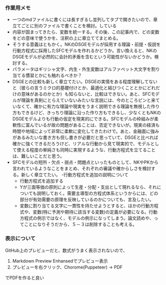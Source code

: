 ###  作業用メモ
- 一つのmdファイルに書くには長すぎるし並列してタブで開きたいので、章立てごとに別のファイルで書くことを検討。している
- 内容が固まってきたら、変数を統一する。その後、この記事内で、どの変数をどの意味で使うかを、注釈の上に章立ててまとめる。
- そうする意義はともかく。NKのDSGEモデルが採用する理論・前提・仮説を行動方程式に採用したSFCモデルを作れるかどうか。言い換えると、NKのDSGEモデルが必然的に会計的矛盾を含むという可能性がないかどうか。検討する。
- パラメータはギリシャ文字、内生・外生変数はアルファベット大文字を割り当てる慣習とかにも触れるべきか？
- DSGEとの比較も新しく章立てたい。DSGEの実情をある程度理解してないと（彼らの言うミクロ的基礎付けとか、最適化と結びつくこととかにどれだけの意味があるのかとか）も知らないと、比較はできない。あと、SFCモデルが理論を真剣にとらえていないみたいな言説には、今のところピンと来ていなくて、確かに有力な理論や現実をうまく説明できる理論を無視した作り方もできるけど、きっちり理論に沿った作り方もできるし、少なくともNKのDSGEモデルよりも行動の仮定を現実的にできる。SFCモデルの枠組みが柔軟性に富んでいるが故の問題があることは、否定できないが。現実の経済も時間や地域によって非常に柔軟に変化してきたわけで。あと、金融面に強みがあるみたいな書き方も但し書きが必要だと思っていて、DSGEと比べれば確かに強くできるだろうけど、リアルな行動から見て現実的で、モデルとして使える程度の単純さも同時に実現するような、行動方程式を立てることは、難しいことだと思う。
- SFCモデルの短所・欠点・弱点・問題点といったものとして、NKやPKから言われているようなことをまとめ、それぞれの審議や確からしさを検討する。新しく章立てたい。
-行動方程式を追加の説明について
  - 行動方程式を追加する
  - Yが三面等価の原則によって生産・分配・支出として現れるなら、それについても説明しておく。需要主導型の方程式体系というからには、どの部分が有効需要の原理を反映しているのかについても、言及したい。
  - 変数に割り当てる文字に一貫性を持たせようとすると、ほかの行動方程式や、変数(特に予測や期待に該当する変数)の定義が必要になる。行動方程式の例示ではなく、モデルの例示になってしまう。論文読めや、ってことになりそうだから、５－３は削除することも考える。


### 表示について
GitHub上のプレビューだと、数式がうまく表示されないので、
1. Markdown Preview Enhansedでプレビュー表示
1. プレビューを右クリック、Chorome(Puppeteer) → PDF

でPDFを作ると良い